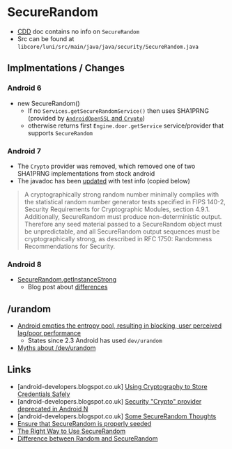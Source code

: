 # SecureRandom

- [CDD](https://source.android.com/compatibility/7.0/android-7.0-cdd.html) doc contains no info on `SecureRandom`
- Src can be found at `libcore/luni/src/main/java/java/security/SecureRandom.java`

## Implmentations / Changes 

### Android 6

- new SecureRandom()  
  - If no `Services.getSecureRandomService()` then uses SHA1PRNG (provided by [`AndroidOpenSSL` and `Crypto`](http://stackoverflow.com/a/40913256/236743))
  - otherwise returns first `Engine.door.getService` service/provider that supports `SecureRandom`
  
### Android 7

- The `Crypto` provider was removed, which removed one of two SHA1PRNG implementations from stock android
- The javadoc has been [updated](https://developer.android.com/reference/java/security/SecureRandom.html) with test info (copied below)

> A cryptographically strong random number minimally complies with the statistical random number generator tests specified in FIPS 140-2, Security Requirements for Cryptographic Modules, section 4.9.1. Additionally, SecureRandom must produce non-deterministic output. Therefore any seed material passed to a SecureRandom object must be unpredictable, and all SecureRandom output sequences must be cryptographically strong, as described in RFC 1750: Randomness Recommendations for Security.

### Android 8

- [SecureRandom.getInstanceStrong](https://developer.android.com/reference/java/security/SecureRandom.html#getInstanceStrong())
  - Blog post about [differences](https://tersesystems.com/blog/2015/12/17/the-right-way-to-use-securerandom/)

## /urandom

- [Android empties the entropy pool, resulting in blocking, user perceived lag/poor performance](https://code.google.com/p/android/issues/detail?id=42265)
  - States since 2.3 Android has used `dev/urandom`
- [Myths about /dev/urandom](http://www.2uo.de/myths-about-urandom/)

## Links

- [android-developers.blogspot.co.uk] [Using Cryptography to Store Credentials Safely](http://android-developers.blogspot.co.uk/2013/02/using-cryptography-to-store-credentials.html)
- [android-developers.blogspot.co.uk] [Security "Crypto" provider deprecated in Android N](http://android-developers.blogspot.co.uk/2016/06/security-crypto-provider-deprecated-in.html)
- [android-developers.blogspot.co.uk] [Some SecureRandom Thoughts](http://android-developers.blogspot.co.uk/2013/08/some-securerandom-thoughts.html)
- [Ensure that SecureRandom is properly seeded](https://wiki.sei.cmu.edu/confluence/display/java/MSC63-J.+Ensure+that+SecureRandom+is+properly+seeded)
- [The Right Way to Use SecureRandom](https://tersesystems.com/blog/2015/12/17/the-right-way-to-use-securerandom/)
- [Difference between Random and SecureRandom](https://www.tutorialspoint.com/random-vs-secure-random-numbers-in-java)
